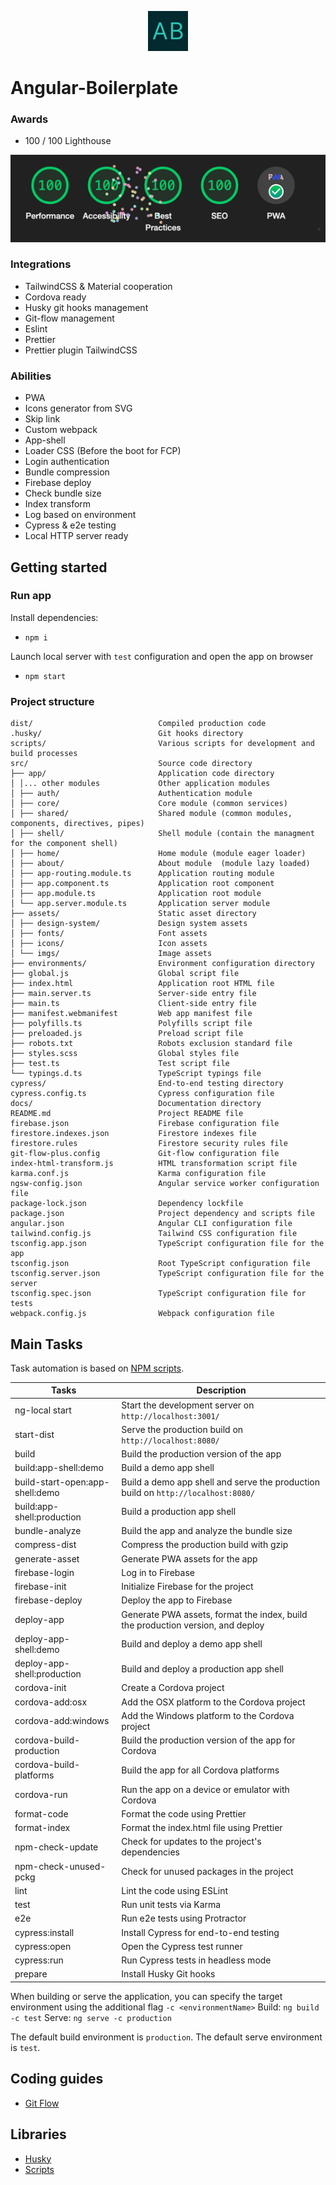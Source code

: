 <p align="center">
<img src="src/assets/imgs/logo.svg" width="64" alt="Logo" />
</p>

# Angular-Boilerplate


### Awards
- 100 / 100 Lighthouse

![img.png](src/assets/imgs/README/lighthouse-100.png)

### Integrations 
- TailwindCSS & Material cooperation
- Cordova ready
- Husky git hooks management
- Git-flow management
- Eslint
- Prettier
- Prettier plugin TailwindCSS

### Abilities
- PWA
- Icons generator from SVG
- Skip link
- Custom webpack
- App-shell
- Loader CSS (Before the boot for FCP)
- Login authentication
- Bundle compression
- Firebase deploy
- Check bundle size
- Index transform
- Log based on environment
- Cypress & e2e testing
- Local HTTP server ready

## Getting started


### Run app
Install dependencies:
- `npm i`

Launch local server with `test` configuration and open the app on browser
- `npm start`

### Project structure
```
dist/                            Compiled production code
.husky/                          Git hooks directory
scripts/                         Various scripts for development and build processes
src/                             Source code directory
├── app/                         Application code directory
│ │... other modules             Other application modules
│ ├── auth/                      Authentication module
│ ├── core/                      Core module (common services)
│ ├── shared/                    Shared module (common modules, components, directives, pipes)
│ ├── shell/                     Shell module (contain the managment for the component shell)
│ ├── home/                      Home module (module eager loader)
│ ├── about/                     About module  (module lazy loaded)
│ ├── app-routing.module.ts      Application routing module
│ ├── app.component.ts           Application root component
│ ├── app.module.ts              Application root module
│ └── app.server.module.ts       Application server module
├── assets/                      Static asset directory
│ ├── design-system/             Design system assets
│ ├── fonts/                     Font assets
│ ├── icons/                     Icon assets
│ └── imgs/                      Image assets
├── environments/                Environment configuration directory
├── global.js                    Global script file
├── index.html                   Application root HTML file
├── main.server.ts               Server-side entry file
├── main.ts                      Client-side entry file
├── manifest.webmanifest         Web app manifest file
├── polyfills.ts                 Polyfills script file
├── preloaded.js                 Preload script file
├── robots.txt                   Robots exclusion standard file
├── styles.scss                  Global styles file
├── test.ts                      Test script file
└── typings.d.ts                 TypeScript typings file
cypress/                         End-to-end testing directory
cypress.config.ts                Cypress configuration file
docs/                            Documentation directory
README.md                        Project README file
firebase.json                    Firebase configuration file
firestore.indexes.json           Firestore indexes file
firestore.rules                  Firestore security rules file
git-flow-plus.config             Git-flow configuration file
index-html-transform.js          HTML transformation script file
karma.conf.js                    Karma configuration file
ngsw-config.json                 Angular service worker configuration file
package-lock.json                Dependency lockfile
package.json                     Project dependency and scripts file
angular.json                     Angular CLI configuration file
tailwind.config.js               Tailwind CSS configuration file
tsconfig.app.json                TypeScript configuration file for the app
tsconfig.json                    Root TypeScript configuration file
tsconfig.server.json             TypeScript configuration file for the server
tsconfig.spec.json               TypeScript configuration file for tests
webpack.config.js                Webpack configuration file
```

## Main Tasks

Task automation is based on [NPM scripts](https://docs.npmjs.com/misc/scripts).

| Tasks                           | Description                                                                       |
|---------------------------------|-----------------------------------------------------------------------------------|
| ng-local start                  | Start the development server on `http://localhost:3001/`                          |
| start-dist                      | Serve the production build on `http://localhost:8080/`                            |
| build                           | Build the production version of the app                                           |
| build:app-shell:demo            | Build a demo app shell                                                            |
| build-start-open:app-shell:demo | Build a demo app shell and serve the production build on `http://localhost:8080/` |
| build:app-shell:production      | Build a production app shell                                                      |
| bundle-analyze                  | Build the app and analyze the bundle size                                         |
| compress-dist                   | Compress the production build with gzip                                           |
| generate-asset                  | Generate PWA assets for the app                                                   |
| firebase-login                  | Log in to Firebase                                                                |
| firebase-init                   | Initialize Firebase for the project                                               |
| firebase-deploy                 | Deploy the app to Firebase                                                        |
| deploy-app                      | Generate PWA assets, format the index, build the production version, and deploy   |
| deploy-app-shell:demo           | Build and deploy a demo app shell                                                 |
| deploy-app-shell:production     | Build and deploy a production app shell                                           |
| cordova-init                    | Create a Cordova project                                                          |
| cordova-add:osx                 | Add the OSX platform to the Cordova project                                       |
| cordova-add:windows             | Add the Windows platform to the Cordova project                                   |
| cordova-build-production        | Build the production version of the app for Cordova                               |
| cordova-build-platforms         | Build the app for all Cordova platforms                                           |
| cordova-run                     | Run the app on a device or emulator with Cordova                                  |
| format-code                     | Format the code using Prettier                                                    |
| format-index                    | Format the index.html file using Prettier                                         |
| npm-check-update                | Check for updates to the project's dependencies                                   |
| npm-check-unused-pckg           | Check for unused packages in the project                                          |
| lint                            | Lint the code using ESLint                                                        |
| test                            | Run unit tests via Karma                                                          |
| e2e                             | Run e2e tests using Protractor                                                    |
| cypress:install                 | Install Cypress for end-to-end testing                                            |
| cypress:open                    | Open the Cypress test runner                                                      |
| cypress:run                     | Run Cypress tests in headless mode                                                |
| prepare                         | Install Husky Git hooks                                                           |

When building or serve the application, you can specify the target environment using the additional flag `-c <environmentName>`
Build: `ng build -c test`
Serve: `ng serve -c production`

The default build environment is `production`.
The default serve environment is `test`.


## Coding guides
- [Git Flow](docs/git-flow.md)

## Libraries
- [Husky](docs/husky.md)
- [Scripts](docs/scripts.md)
